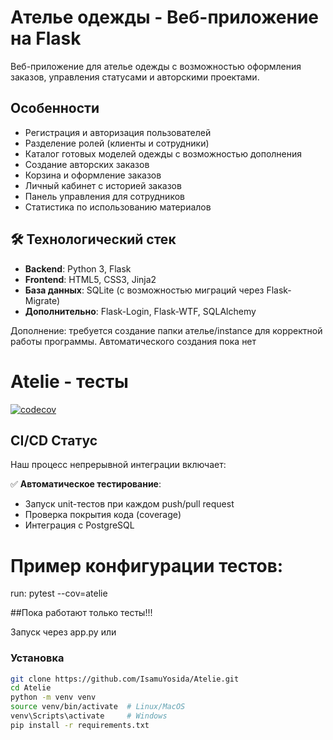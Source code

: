 # Ателье одежды - Веб-приложение на Flask
Веб-приложение для ателье одежды с возможностью оформления заказов, управления статусами и авторскими проектами.

## Особенности

- Регистрация и авторизация пользователей
- Разделение ролей (клиенты и сотрудники)
- Каталог готовых моделей одежды с возможностью дополнения
- Создание авторских заказов
- Корзина и оформление заказов
- Личный кабинет с историей заказов
- Панель управления для сотрудников
- Статистика по использованию материалов

## 🛠 Технологический стек

- **Backend**: Python 3, Flask
- **Frontend**: HTML5, CSS3, Jinja2
- **База данных**: SQLite (с возможностью миграций через Flask-Migrate)
- **Дополнительно**: Flask-Login, Flask-WTF, SQLAlchemy

Дополнение: требуется создание папки ателье/instance для корректной работы программы. Автоматического создания пока нет

# Atelie - тесты

[![codecov](https://codecov.io/gh/IsamuYosida/Atelie/graph/badge.svg?token=79P2EDXU28)](https://codecov.io/gh/IsamuYosida/Atelie)

## CI/CD Статус

Наш процесс непрерывной интеграции включает:

✅ **Автоматическое тестирование**:
- Запуск unit-тестов при каждом push/pull request
- Проверка покрытия кода (coverage)
- Интеграция с PostgreSQL

# Пример конфигурации тестов:
run: pytest --cov=atelie

##Пока работают только тесты!!!

Запуск через app.py или
### Установка
```bash
git clone https://github.com/IsamuYosida/Atelie.git
cd Atelie
python -m venv venv
source venv/bin/activate  # Linux/MacOS
venv\Scripts\activate     # Windows
pip install -r requirements.txt 
